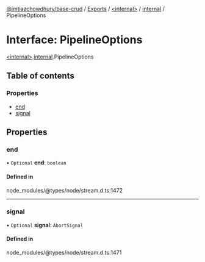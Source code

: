 [@imtiazchowdhury/base-crud](../README.md) / [Exports](../modules.md) / [\<internal\>](../modules/internal_.md) / [internal](../modules/internal_.internal.md) / PipelineOptions

# Interface: PipelineOptions

[\<internal\>](../modules/internal_.md).[internal](../modules/internal_.internal.md).PipelineOptions

## Table of contents

### Properties

- [end](internal_.internal.PipelineOptions.md#end)
- [signal](internal_.internal.PipelineOptions.md#signal)

## Properties

### end

• `Optional` **end**: `boolean`

#### Defined in

node_modules/@types/node/stream.d.ts:1472

___

### signal

• `Optional` **signal**: `AbortSignal`

#### Defined in

node_modules/@types/node/stream.d.ts:1471
